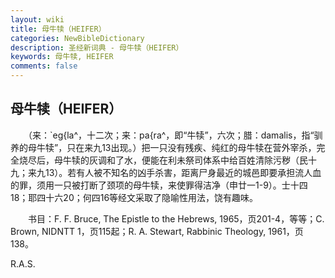 ```yaml
---
layout: wiki
title: 母牛犊（HEIFER）
categories: NewBibleDictionary
description: 圣经新词典 - 母牛犊（HEIFER）
keywords: 母牛犊, HEIFER
comments: false
---
```


## 母牛犊（HEIFER）

　　（来：`eg{la^，十二次；来：pa{ra^，即“牛犊”，六次；腊：damalis，指“驯养的母牛犊”，只在来九13出现。）把一只没有残疾、纯红的母牛犊在营外宰杀，完全烧尽后，母牛犊的灰调和了水，便能在利未祭司体系中给百姓清除污秽（民十九；来九13）。若有人被不知名的凶手杀害，距离尸身最近的城邑即要承担流人血的罪，须用一只被打断了颈项的母牛犊，来使罪得洁净（申廿一1-9）。士十四18；耶四十六20；何四16等经文采取了隐喻性用法，饶有趣味。

　　书目：F. F. Bruce, The Epistle to the Hebrews, 1965，页201-4，等等；C. Brown, NIDNTT 1，页115起；R. A. Stewart, Rabbinic Theology, 1961，页138。

R.A.S.








